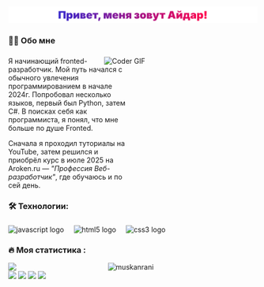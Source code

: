 <div align="center">
   <img src="assets/name.svg" />
</div>


###

<h3 align="left">👩‍💻  Обо мне</h3>

###
<img align="right" margin-top="5px" alt="Coder GIF" width=310 src="https://miro.medium.com/max/1360/0*7Q3yvSIv_t0ioJ-Z.gif" />
<div style="max-width: 50%; text-align: left;">
   <p style="text-align: left;"> 
      Я начинающий fronted-разработчик. Мой путь начался с обычного увлечения программированием в начале 2024г. Попробовал несколько языков, первый был Python, затем C#. В поисках себя как программиста, я понял, что мне больше по душе Fronted.
   </p> 
   <p style="text-align: left;">
      Сначала я проходил туториалы на YouTube, затем решился и приобрёл курс в июле 2025 на Aroken.ru — <i>"Профессия Веб-разработчик"</i>, где обучаюсь и по сей день.
   </p> 
</div>

###

<h3 align="left">🛠 Технологии:</h3>

###

<div align="left">
  <img src="https://cdn.jsdelivr.net/gh/devicons/devicon/icons/javascript/javascript-original.svg" height="40" alt="javascript logo"  />
  <img width="12" />
  <img src="https://cdn.jsdelivr.net/gh/devicons/devicon/icons/html5/html5-original.svg" height="40" alt="html5 logo"  />
  <img width="12" />
  <img src="https://cdn.jsdelivr.net/gh/devicons/devicon/icons/css3/css3-original.svg" height="40" alt="css3 logo"  />
  <img width="12" />
</div>

###

<h3 align="left">🔥   Моя статистика :</h3>

<a href="https://github.com/muskanrani/github-readme-stats"><img align="left" width="40%" src="https://github-readme-stats.vercel.app/api/top-langs/?username=EvillHamster&layout=compact&theme=tokyonight" /></a>
<img width="55%" src="https://github-readme-streak-stats.herokuapp.com/?user=EvillHamster&theme=tokyonight" alt="muskanrani" />
<br/>
<img src="https://visitor-badge.laobi.icu/badge?page_id=EvillHamster.EvillHamster&"  />
![](https://komarev.com/ghpvc/?username=EvillHamste&color=brightgreen)
![](https://visitor-badge.glitch.me/badge?page_id=EvillHamster.EvillHamster)
<img src="https://img.shields.io/github/forks/EvillHamster/EvillHamster?style=social"></img>

